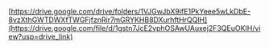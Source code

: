 [https://drive.google.com/drive/folders/1VJGwJbX9ifE1PkYeee5wLkDbE-8vzXthGWTDWXfTWGFjfznRir7mGRYKHB8DXurhftHrQQlH](https://drive.google.com/file/d/1gstn7JcE2vphOSAwUAuxej2F3QEuOKIH/view?usp=drive_link)

